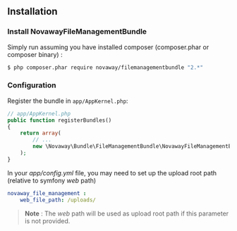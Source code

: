 ## Installation

### Install NovawayFileManagementBundle

Simply run assuming you have installed composer (composer.phar or composer binary) :

``` bash
$ php composer.phar require novaway/filemanagementbundle "2.*"
```

### Configuration

Register the bundle in `app/AppKernel.php`:

``` php
// app/AppKernel.php
public function registerBundles()
{
    return array(
        // ...
        new \Novaway\Bundle\FileManagementBundle\NovawayFileManagementBundle(),
    );
}
```

In your *app/config.yml* file, you may need to set up the upload root path (relative to symfony *web* path)

```yaml
novaway_file_management :
    web_file_path: /uploads/
```
> **Note** : The *web* path will be used as upload root path if this parameter is not provided.
